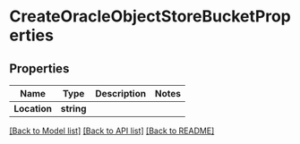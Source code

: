 # CreateOracleObjectStoreBucketProperties

## Properties

Name | Type | Description | Notes
------------ | ------------- | ------------- | -------------
**Location** | **string** |  | 

[[Back to Model list]](../README.md#documentation-for-models) [[Back to API list]](../README.md#documentation-for-api-endpoints) [[Back to README]](../README.md)


